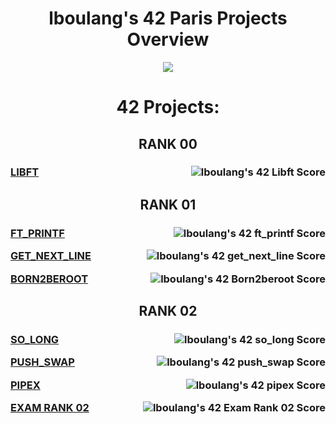 <h1 align="center"><strong>lboulang's 42 Paris Projects Overview</strong></h1>
<p align="center"> 
  <a href="https://profile.intra.42.fr/users/lboulang">
    <img src="https://badge42.vercel.app/api/v2/cljeck1ni001608jpwu72h2xu/stats?cursusId=21&coalitionId=48"/>
  </a>
</p>
<h1 align="center">42 Projects:</h1>

<h2 align="center">RANK 00</h2>
<h3>

<a align="left" href="https://github.com/lboulang42/42-libft">LIBFT <img align="right" src="https://badge42.vercel.app/api/v2/cljeck1ni001608jpwu72h2xu/project/2869067" alt="lboulang's 42 Libft Score" /></a>

</h3>
<h2 align="center">RANK 01</h2>
<h3>
<a align="left" href="https://github.com/lboulang42/42-ft_printf">FT_PRINTF<img align="right" src="https://badge42.vercel.app/api/v2/cljeck1ni001608jpwu72h2xu/project/2880258" alt="lboulang's 42 ft_printf Score" /></a>


<a align="left" href="https://github.com/lboulang42/42-get_next_line">GET_NEXT_LINE<img align="right" src="https://badge42.vercel.app/api/v2/cljeck1ni001608jpwu72h2xu/project/2900497" alt="lboulang's 42 get_next_line Score" /></a>


<a align="left" href="https://github.com/lboulang42/">BORN2BEROOT  <img align="right" src="https://badge42.vercel.app/api/v2/cljeck1ni001608jpwu72h2xu/project/2900498" alt="lboulang's 42 Born2beroot Score" /></a>

</h3>
<h2 align="center">RANK 02</h2>
<h3>

<a align="left" href="https://github.com/lboulang42/42-so_long.git">SO_LONG  <img align="right" src="https://badge42.vercel.app/api/v2/cljeck1ni001608jpwu72h2xu/project/3051996" alt="lboulang's 42 so_long Score" /></a>


<a align="left" href="https://github.com/lboulang42/42-push_swap">PUSH_SWAP  <img align="right" src="https://badge42.vercel.app/api/v2/cljeck1ni001608jpwu72h2xu/project/3051995" alt="lboulang's 42 push_swap Score" /></a>


<a align="left" href="https://github.com/lboulang42/42-pipex">PIPEX  <img align="right" src="https://badge42.vercel.app/api/v2/cljeck1ni001608jpwu72h2xu/project/3055481" alt="lboulang's 42 pipex Score" /></a>


<a align="left" href="https://github.com/lboulang42/">EXAM RANK 02  <img align="right" src="https://badge42.vercel.app/api/v2/cljeck1ni001608jpwu72h2xu/project/3051997" alt="lboulang's 42 Exam Rank 02 Score" /></a>

</h3>
